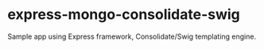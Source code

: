 express-mongo-consolidate-swig
==============================

Sample app using Express framework, Consolidate/Swig templating engine.
